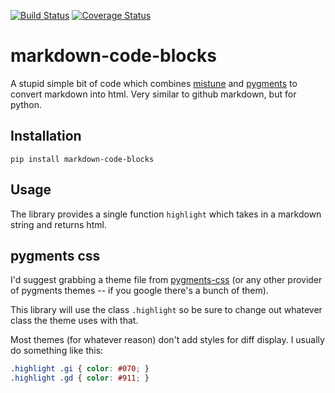 [![Build Status](https://travis-ci.org/asottile/markdown-code-blocks.svg?branch=master)](https://travis-ci.org/asottile/markdown-code-blocks)
[![Coverage Status](https://coveralls.io/repos/github/asottile/markdown-code-blocks/badge.svg?branch=master)](https://coveralls.io/github/asottile/markdown-code-blocks?branch=master)

markdown-code-blocks
====================

A stupid simple bit of code which combines [mistune][mistune] and
[pygments][pygments] to convert markdown into html.  Very similar to github
markdown, but for python.


## Installation

`pip install markdown-code-blocks`

## Usage

The library provides a single function `highlight` which takes in a markdown
string and returns html.


## pygments css

I'd suggest grabbing a theme file from [pygments-css][pygments-css]
(or any other provider of pygments themes -- if you google there's a bunch of
them).

This library will use the class `.highlight` so be sure to change out whatever
class the theme uses with that.

Most themes (for whatever reason) don't add styles for diff display.  I
usually do something like this:

```css
.highlight .gi { color: #070; }
.highlight .gd { color: #911; }
```

[mistune]: https://github.com/lepture/mistune
[pygments]: http://pygments.org/
[pygments-css]: https://github.com/richleland/pygments-css
